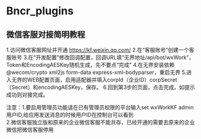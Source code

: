 # Bncr_plugins
## 微信客服对接简明教程

1.访问微信客服网址并开通 https://kf.weixin.qq.com/ 
2.在“客服账号”创建一个客服账号
3.在“开发配置”修改回调配置，回调URL填“无界地址/api/bot/wxWork”，Token和EncodingAESKey随机生成，先不要点“完成”
4.在无界安装依赖@wecom/crypto xml2js form-data express-xml-bodyparser，重启无界
5.进入无界的WEB配置页面，启用适配器并填入corpId（企业ID）corpSecret（Secret）和encodingAESKey，保存。
6.回到第3步的页面，点击完成，如提示成功则对接完成。
  
注意：1.要启用管理员功能请在已有管理员权限的平台输入set wxWorkKF admin 用户ID,给应用发送消息的时候用户ID在控制台可以看到  
     2.微信客服独立版和原来的企业微信客服不能共存，已经开通的需要去原来的企业微信把微信客服停用 
